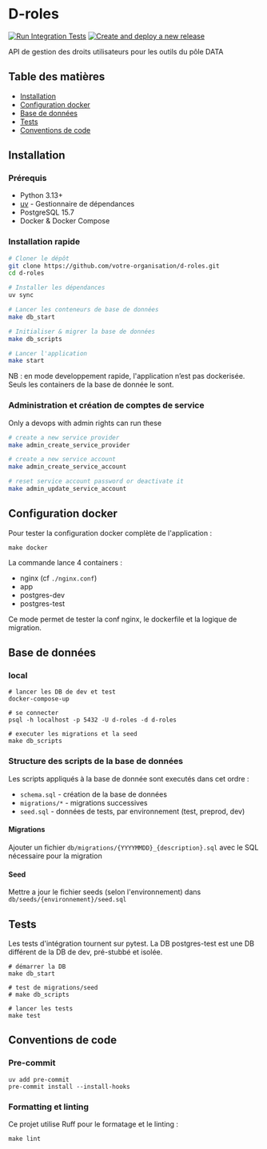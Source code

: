 # D-roles

[![Run Integration Tests](https://github.com/datagouv/d-roles/actions/workflows/integration_tests.yml/badge.svg)](https://github.com/datagouv/d-roles/actions/workflows/integration_tests.yml)
[![Create and deploy a new release](https://github.com/datagouv/d-roles/actions/workflows/create-deploy-release.yml/badge.svg)](https://github.com/datagouv/d-roles/actions/workflows/create-deploy-release.yml)

API de gestion des droits utilisateurs pour les outils du pôle DATA

## Table des matières

- [Installation](#installation)
- [Configuration docker](#configuration-docker)
- [Base de données](#base-de-données)
- [Tests](#tests)
- [Conventions de code](#conventions-de-code)

## Installation

### Prérequis

- Python 3.13+
- [uv](https://docs.astral.sh/uv) - Gestionnaire de dépendances
- PostgreSQL 15.7
- Docker & Docker Compose

### Installation rapide

```bash
# Cloner le dépôt
git clone https://github.com/votre-organisation/d-roles.git
cd d-roles

# Installer les dépendances
uv sync

# Lancer les conteneurs de base de données
make db_start

# Initialiser & migrer la base de données
make db_scripts

# Lancer l'application
make start
```

NB : en mode developpement rapide, l'application n’est pas dockerisée. Seuls les containers de la base de donnée le sont.

### Administration et création de comptes de service

Only a devops with admin rights can run these

```bash
# create a new service provider
make admin_create_service_provider

# create a new service account
make admin_create_service_account

# reset service account password or deactivate it
make admin_update_service_account
```

## Configuration docker

Pour tester la configuration docker complète de l'application :

```
make docker
```

La commande lance 4 containers :

- nginx (cf `./nginx.conf`)
- app
- postgres-dev
- postgres-test

Ce mode permet de tester la conf nginx, le dockerfile et la logique de migration.

## Base de données

### local

```
# lancer les DB de dev et test
docker-compose-up

# se connecter
psql -h localhost -p 5432 -U d-roles -d d-roles

# executer les migrations et la seed
make db_scripts
```

### Structure des scripts de la base de données

Les scripts appliqués à la base de donnée sont executés dans cet ordre :

- `schema.sql` - création de la base de données
- `migrations/*` - migrations successives
- `seed.sql` - données de tests, par environnement (test, preprod, dev)

#### Migrations

Ajouter un fichier `db/migrations/{YYYYMMDD}_{description}.sql` avec le SQL nécessaire pour la migration

#### Seed

Mettre a jour le fichier seeds (selon l'environnement) dans `db/seeds/{environnement}/seed.sql`

## Tests

Les tests d'intégration tournent sur pytest. La DB postgres-test est une DB différent de la DB de dev, pré-stubbé et isolée.

```
# démarrer la DB
make db_start

# test de migrations/seed
# make db_scripts

# lancer les tests
make test
```

## Conventions de code

### Pre-commit

```
uv add pre-commit
pre-commit install --install-hooks
```

### Formatting et linting

Ce projet utilise Ruff pour le formatage et le linting :

```
make lint
```
